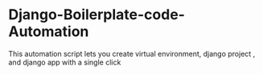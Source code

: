 # Django-Boilerplate-code-Automation
This automation script lets you create virtual environment, django project , and django app with a single click
